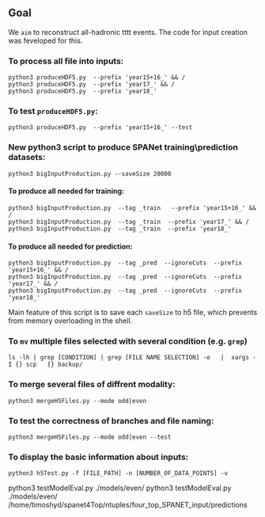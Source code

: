 ## Goal
We `aim` to reconstruct all-hadronic tttt events. The code for input creation was feveloped for this.
### To process all file into inputs:

    python3 produceHDF5.py  --prefix 'year15+16_' && /
    python3 produceHDF5.py  --prefix 'year17_' && /
    python3 produceHDF5.py  --prefix 'year18_'

### To test `produceHDF5.py`: 

    python3 produceHDF5.py  --prefix 'year15+16_' --test 

### New python3 script to produce SPANet training\prediction datasets:

    python3 bigInputProduction.py --saveSize 20000

#### To produce all needed for training:

    python3 bigInputProduction.py  --tag _train   --prefix 'year15+16_' && /
    python3 bigInputProduction.py  --tag _train  --prefix 'year17_' && /
    python3 bigInputProduction.py  --tag _train  --prefix 'year18_'

#### To produce all needed for prediction:

    python3 bigInputProduction.py  --tag _pred  --ignoreCuts  --prefix 'year15+16_' && /
    python3 bigInputProduction.py  --tag _pred  --ignoreCuts  --prefix 'year17_' && /
    python3 bigInputProduction.py  --tag _pred  --ignoreCuts  --prefix 'year18_'

Main feature of this script is to save each `saveSize` to h5 file, which prevents from memory overloading in the shell.

### To `mv` multiple files selected with several condition (e.g. `grep`)

    ls -lh | grep [CONDITION] | grep [FILE NAME SELECTION] -o   |  xargs -I {} scp   {} backup/    

### To merge several files of diffrent modality:

    python3 mergeH5Files.py --mode odd|even

### To test the correctness of branches and file naming:

    python3 mergeH5Files.py --mode odd|even --test

### To display the basic information about inputs:

    python3 h5Test.py -f [FILE_PATH] -n [NUMBER_OF_DATA_POINTS] -v 

  python3 testModelEval.py  ./models/even/ 
  python3 testModelEval.py  ./models/even/  /home/timoshyd/spanet4Top/ntuples/four_top_SPANET_input/predictions 